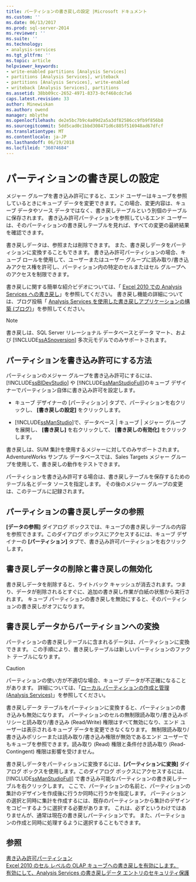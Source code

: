 ```yaml
---
title: パーティションの書き戻しの設定 |Microsoft ドキュメント
ms.custom: ''
ms.date: 06/13/2017
ms.prod: sql-server-2014
ms.reviewer: ''
ms.suite: ''
ms.technology:
- analysis-services
ms.tgt_pltfrm: ''
ms.topic: article
helpviewer_keywords:
- write-enabled partitions [Analysis Services]
- partitions [Analysis Services], writeback
- partitions [Analysis Services], write-enabled
- writeback [Analysis Services], partitions
ms.assetid: 38bb09cc-2652-4971-8373-0cf468cdc7a6
caps.latest.revision: 33
author: Minewiskan
ms.author: owend
manager: mblythe
ms.openlocfilehash: de2e5bc7b9c4a09d2a5a3df82586cc9fb9f856b8
ms.sourcegitcommit: 5dd5cad0c1bbd308471d6c885f516948ad67dfcf
ms.translationtype: MT
ms.contentlocale: ja-JP
ms.lasthandoff: 06/19/2018
ms.locfileid: "36074684"
---
```

# <a name="set-partition-writeback"></a>パーティションの書き戻しの設定
  メジャー グループを書き込み許可にすると、エンド ユーザーはキューブを参照しているときにキューブ データを変更できます。この場合、変更内容は、キューブ データやソース データではなく、書き戻しテーブルという別個のテーブルに保存されます。 書き込み許可パーティションを参照しているエンド ユーザーは、そのパーティションの書き戻しテーブルを見れば、すべての変更の最終結果を確認できます。  
  
 書き戻しデータは、参照または削除できます。 また、書き戻しデータをパーティションに変換することもできます。 書き込み許可パーティションの場合、キューブ ロールを使用して、ユーザーまたはユーザー グループに読み取り/書き込みアクセス権を許可し、パーティション内の特定のセルまたはセル グループへのアクセスを制限できます。  
  
 書き戻しに関する簡単な紹介ビデオについては、「 [Excel 2010 での Analysis Services への書き戻し](http://go.microsoft.com/fwlink/p/?LinkId=394951)」を参照してください。 書き戻し機能の詳細については、ブログ投稿「 [Analysis Services を使用した書き戻しアプリケーションの構築 (ブログ)](http://go.microsoft.com/fwlink/?LinkId=394977)」を参照してください。  
  
> [!NOTE]  
>  書き戻しは、SQL Server リレーショナル データベースとデータ マート、および [!INCLUDE[ssASnoversion](../../includes/ssasnoversion-md.md)] 多次元モデルでのみサポートされます。  
  
## <a name="how-to-write-enable-a-partition"></a>パーティションを書き込み許可にする方法  
 パーティションのメジャー グループを書き込み許可にするには、 [!INCLUDE[ssBIDevStudio](../../includes/ssbidevstudio-md.md)] や [!INCLUDE[ssManStudioFull](../../includes/ssmanstudiofull-md.md)]のキューブ デザイナーでパーティション自体に書き込み許可を設定します。  
  
-   キューブ デザイナーの [パーティション] タブで、パーティションを右クリックし、 **[書き戻しの設定]** をクリックします。  
  
-   [!INCLUDE[ssManStudio](../../includes/ssmanstudio-md.md)]で、データベース | キューブ | メジャー グループを展開し、 **[書き戻し]** を右クリックして、 **[書き戻しの有効化]** をクリックします。  
  
 書き戻しは、SUM 集計を使用するメジャーに対してのみサポートされます。 AdventureWorks サンプル データベースでは、Sales Targets メジャー グループを使用して、書き戻しの動作をテストできます。  
  
 パーティションを書き込み許可する場合は、書き戻しテーブルを保存するためのテーブル名とデータ ソースを指定します。 その後のメジャー グループの変更は、このテーブルに記録されます。  
  
## <a name="browse-writeback-data-in-a-partition"></a>パーティションの書き戻しデータの参照  
 **[データの参照]** ダイアログ ボックスでは、キューブの書き戻しテーブルの内容を参照できます。このダイアログ ボックスにアクセスするには、キューブ デザイナーの **[パーティション]** タブで、書き込み許可パーティションを右クリックします。  
  
## <a name="delete-writeback-data-or-disable-writeback"></a>書き戻しデータの削除と書き戻しの無効化  
 書き戻しデータを削除すると、ライトバック キャッシュが消去されます。つまり、データが削除されるとすぐに、追加の書き戻し作業が白紙の状態から実行されます。 キューブ パーティションの書き戻しを無効にすると、そのパーティションの書き戻しがオフになります。  
  
## <a name="convert-writeback-data-to-a-partition"></a>書き戻しデータからパーティションへの変換  
 パーティションの書き戻しテーブルに含まれるデータは、パーティションに変換できます。 この手順により、書き戻しテーブルは新しいパーティションのファクト テーブルになります。  
  
> [!CAUTION]  
>  パーティションの使い方が不適切な場合、キューブ データが不正確になることがあります。 詳細については、「[ローカル パーティションの作成と管理 (Analysis Services)](create-and-manage-a-local-partition-analysis-services.md)」を参照してください。  
  
 書き戻しデータ テーブルをパーティションに変換すると、パーティションの書き込みも無効になります。 パーティションのセルの無制限読み取り/書き込みポリシーと読み取り/書き込み (Read/Write) 権限はすべて無効になり、エンド ユーザーは表示されるキューブ データを変更できなくなります。 無制限読み取り/書き込みポリシーまたは読み取り/書き込み権限が無効であるエンド ユーザーでもキューブを参照できます。読み取り (Read) 権限と条件付き読み取り (Read-Contingent) 権限は影響を受けません。  
  
 書き戻しデータをパーティションに変換するには、**[パーティションに変換]** ダイアログ ボックスを使用します。このダイアログ ボックスにアクセスするには、[!INCLUDE[ssManStudioFull](../../includes/ssmanstudiofull-md.md)] で書き込み可能なパーティションの書き戻しテーブルを右クリックします。 ここで、パーティションの名前と、パーティションの集計のデザインを作成後に行うか同時に行うかを指定します。 パーティションの選択と同時に集計を作成するには、既存のパーティションから集計のデザインをコピーするように選択する必要があります。 これは、必ずというわけではありませんが、通常は現在の書き戻しパーティションです。 また、パーティションの作成と同時に処理するように選択することもできます。  
  
## <a name="see-also"></a>参照  
 [書き込み許可パーティション](../multidimensional-models-olap-logical-cube-objects/partitions-write-enabled-partitions.md)   
 [Excel 2010 のセル レベルの OLAP キューブへの書き戻しを有効にします。](http://go.microsoft.com/fwlink/p/?LinkId=394952)   
 [有効にして、Analysis Services の書き戻しデータ エントリのセキュリティ保護](http://go.microsoft.com/fwlink/p/?LinkId=394953)  
  
  